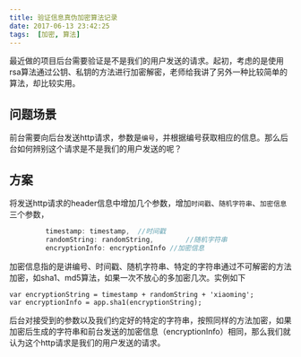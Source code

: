 ```yaml
---
title: 验证信息真伪加密算法记录
date: 2017-06-13 23:42:25
tags:  [加密, 算法]
---
```


最近做的项目后台需要验证是不是我们的用户发送的请求。起初，考虑的是使用rsa算法通过公钥、私钥的方法进行加密解密，老师给我讲了另外一种比较简单的算法，却比较实用。

<!--more-->

## 问题场景
前台需要向后台发送http请求，参数是``编号``，并根据编号获取相应的信息。那么后台如何辨别这个请求是不是我们的用户发送的呢？
## 方案
将发送http请求的header信息中增加几个参数，增加``时间戳``、``随机字符串``、``加密信息``三个参数，
```JAVASCRIPT
         timestamp: timestamp,	//时间戳
         randomString: randomString,		//随机字符串
         encryptionInfo: encryptionInfo	//加密信息
```
加密信息指的是讲编号、时间戳、随机字符串、特定的字符串通过不可解密的方法加密，如sha1、md5算法，如果一次不放心的多加密几次。实例如下
```
var encryptionString = timestamp + randomString + 'xiaoming';
var encryptionInfo = app.sha1(encryptionString);
```
后台对接受到的参数以及我们约定好的特定的字符串，按照同样的方法加密，如果加密后生成的字符串和前台发送的加密信息（encryptionInfo）相同，那么我们就认为这个http请求是我们的用户发送的请求。